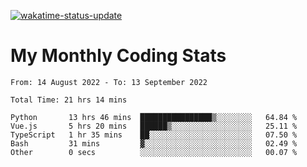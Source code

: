 [![wakatime-status-update](https://github.com/noopurphalak/noopurphalak/workflows/wakatime-status-update/badge.svg)](https://github.com/noopurphalak/noopurphalak/actions/workflows/main.yml)

# My Monthly Coding Stats

<!--START_SECTION:waka-->

```text
From: 14 August 2022 - To: 13 September 2022

Total Time: 21 hrs 14 mins

Python       13 hrs 46 mins  ████████████████▒░░░░░░░░   64.84 %
Vue.js       5 hrs 20 mins   ██████▒░░░░░░░░░░░░░░░░░░   25.11 %
TypeScript   1 hr 35 mins    ██░░░░░░░░░░░░░░░░░░░░░░░   07.50 %
Bash         31 mins         ▓░░░░░░░░░░░░░░░░░░░░░░░░   02.49 %
Other        0 secs          ░░░░░░░░░░░░░░░░░░░░░░░░░   00.07 %
```

<!--END_SECTION:waka-->
